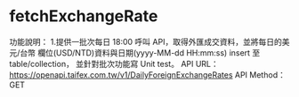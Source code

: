 # fetchExchangeRate
功能說明：
1.提供一批次每日 18:00 呼叫 API，取得外匯成交資料，並將每日的美元/台幣
欄位(USD/NTD)資料與日期(yyyy-MM-dd HH:mm:ss) insert 至 table/collection，
並針對批次功能寫 Unit test。
API URL：https://openapi.taifex.com.tw/v1/DailyForeignExchangeRates
API Method：GET
